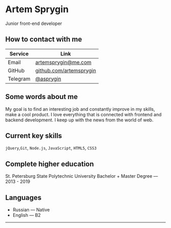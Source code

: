 
# Artem Sprygin

Junior front-end developer

## How to contact with me

Service | Link
------------ | -------------
Email | [artemsprygin@me.com](mailto:artemsprygin@me.com)
GitHub| [github.com/artemsprygin](github.com/artemsprygin)
Telegram | [@asprygin](t.me/asprygin)

## Some words about me

My goal is to find an interesting job and constantly improve in my skills, make a cool product.
I love everything that is connected with frontend and backend development.
I keep up with the news from the world of web.

## Current key skills

`jQuery`,`Git`, `Node.js`, `JavaScript`, `HTML5`, `CSS3`

## Complete higher education

St. Petersburg State Polytechnic University Bachelor + Master Degree — 2013 - 2019


## Languages
* Russian — Native
* English — B2

---

